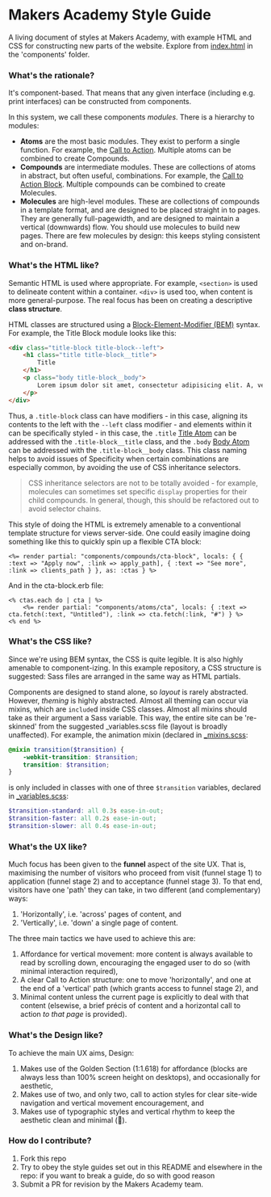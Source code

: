 # Makers Academy Style Guide

A living document of styles at Makers Academy, with example HTML and CSS for constructing new parts of the website. Explore from [index.html](components/index.html) in the 'components' folder.

### What's the rationale?

It's component-based. That means that any given interface (including e.g. print interfaces) can be constructed from components.

In this system, we call these components _modules_. There is a hierarchy to modules:

- **Atoms** are the most basic modules. They exist to perform a single function. For example, the [Call to Action](components/components/atoms/cta.html). Multiple atoms can be combined to create Compounds.
- **Compounds** are intermediate modules. These are collections of atoms in abstract, but often useful, combinations. For example, the [Call to Action Block](components/components/compounds/cta-block.html). Multiple compounds can be combined to create Molecules.
- **Molecules** are high-level modules. These are collections of compounds in a template format, and are designed to be placed straight in to pages. They are generally full-pagewidth, and are designed to maintain a vertical (downwards) flow. You should use molecules to build new pages. There are few molecules by design: this keeps styling consistent and on-brand.

### What's the HTML like?

Semantic HTML is used where appropriate. For example, `<section>` is used to delineate content within a container. `<div>` is used too, when content is more general-purpose. The real focus has been on creating a descriptive **class structure**.

HTML classes are structured using a [Block-Element-Modifier (BEM)](http://csswizardry.com/2013/01/mindbemding-getting-your-head-round-bem-syntax/) syntax. For example, the Title Block module looks like this:

```html
<div class="title-block title-block--left">
	<h1 class="title title-block__title">
		Title
	</h1>
	<p class="body title-block__body">
		Lorem ipsum dolor sit amet, consectetur adipisicing elit. A, vero, repudiandae.
	</p>
</div>
```

Thus, a `.title-block` class can have modifiers - in this case, aligning its contents to the left with the `--left` class modifier - and elements within it can be specifically styled - in this case, the `.title` [Title Atom](components/components/atoms/title.html) can be addressed with the `.title-block__title` class, and the `.body` [Body Atom](components/components/atoms/body.html) can be addressed with the `.title-block__body` class. This class naming helps to avoid issues of Specificity when certain combinations are especially common, by avoiding the use of CSS inheritance selectors.

> CSS inheritance selectors are not to be totally avoided - for example, molecules can sometimes set specific `display` properties for their child compounds. In general, though, this should be refactored out to avoid selector chains.

This style of doing the HTML is extremely amenable to a conventional template structure for views server-side. One could easily imagine doing something like this to quickly spin up a flexible CTA block:

```erb
<%= render partial: "components/compounds/cta-block", locals: { { :text => "Apply now", :link => apply_path], { :text => "See more", :link => clients_path } }, as: :ctas } %>
```

And in the cta-block.erb file:

```erb
<% ctas.each do | cta | %>
    <%= render partial: "components/atoms/cta", locals: { :text => cta.fetch(:text, "Untitled"), :link => cta.fetch(:link, "#") } %>
<% end %>
```

### What's the CSS like?

Since we're using BEM syntax, the CSS is quite legible. It is also highly amenable to component-izing. In this example repository, a CSS structure is suggested: Sass files are arranged in the same way as HTML partials.

Components are designed to stand alone, so _layout_ is rarely abstracted. However, _theming_ is highly abstracted. Almost all theming can occur via mixins, which are `include`d inside CSS classes. Almost all mixins should take as their argument a Sass variable. This way, the entire site can be 're-skinned' from the suggested _variables.scss file (layout is broadly unaffected). For example, the animation mixin (declared in [_mixins.scss](components/sass/_mixins.scss):

```scss
@mixin transition($transition) {
	-webkit-transition: $transition;
	transition: $transition;
}
```

is only included in classes with one of three `$transition` variables, declared in [_variables.scss](components/sass/_variables.scss):

```scss
$transition-standard: all 0.3s ease-in-out;
$transition-faster: all 0.2s ease-in-out;
$transition-slower: all 0.4s ease-in-out;
```

### What's the UX like?

Much focus has been given to the **funnel** aspect of the site UX. That is, maximising the number of visitors who proceed from visit (funnel stage 1) to application (funnel stage 2) and to acceptance (funnel stage 3). To that end, visitors have one 'path' they can take, in two different (and complementary) ways:

1. 'Horizontally', i.e. 'across' pages of content, and
2. 'Vertically', i.e. 'down' a single page of content.

The three main tactics we have used to achieve this are:

1. Affordance for vertical movement: more content is always available to read by scrolling down, encouraging the engaged user to do so (with minimal interaction required),
2. A clear Call to Action structure: one to move 'horizontally', and one at the end of a 'vertical' path (which grants access to funnel stage 2), and
3. Minimal content unless the current page is explicitly to deal with that content (elsewise, a brief précis of content and a horizontal call to action _to that page_ is provided).

### What's the Design like?

To achieve the main UX aims, Design:

1. Makes use of the Golden Section (1:1.618) for affordance (blocks are always less than 100% screen height on desktops), and occasionally for aesthetic,
2. Makes use of two, and only two, call to action styles for clear site-wide navigation and vertical movement encouragement, and
3. Makes use of typographic styles and vertical rhythm to keep the aesthetic clean and minimal (:construction:).

### How do I contribute?

1. Fork this repo
2. Try to obey the style guides set out in this README and elsewhere in the repo: if you want to break a guide, do so with good reason
3. Submit a PR for revision by the Makers Academy team.
